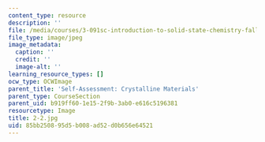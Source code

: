 ```yaml
---
content_type: resource
description: ''
file: /media/courses/3-091sc-introduction-to-solid-state-chemistry-fall-2010/85bb250895d5b008ad52d0b656e64521_2-2.jpg
file_type: image/jpeg
image_metadata:
  caption: ''
  credit: ''
  image-alt: ''
learning_resource_types: []
ocw_type: OCWImage
parent_title: 'Self-Assessment: Crystalline Materials'
parent_type: CourseSection
parent_uid: b919ff60-1e15-2f9b-3ab0-e616c5196381
resourcetype: Image
title: 2-2.jpg
uid: 85bb2508-95d5-b008-ad52-d0b656e64521
---
```

